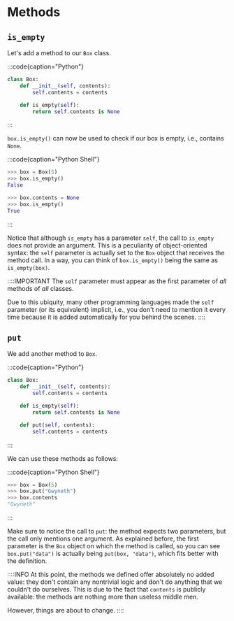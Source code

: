 # Methods

## `is_empty`

Let's add a method to our `Box` class.

:::code{caption="Python"}

```python
class Box:
    def __init__(self, contents):
        self.contents = contents

    def is_empty(self):
        return self.contents is None
```

:::

`box.is_empty()` can now be used to check if our box is empty, i.e., contains `None`.

:::code{caption="Python Shell"}

```python
>>> box = Box(5)
>>> box.is_empty()
False

>>> box.contents = None
>>> box.is_empty()
True
```

:::

Notice that although `is_empty` has a parameter `self`, the call to `is_empty` does not provide an argument.
This is a peculiarity of object-oriented syntax: the `self` parameter is actually set to the `Box` object that receives the method call.
In a way, you can think of `box.is_empty()` being the same as `is_empty(box)`.

::::IMPORTANT
The `self` parameter must appear as the first parameter of *all* methods of *all* classes.

Due to this ubiquity, many other programming languages made the `self` parameter (or its equivalent) implicit, i.e., you don't need to mention it every time because it is added automatically for you behind the scenes.
::::


## `put`

We add another method to `Box`.

:::code{caption="Python"}

```python
class Box:
    def __init__(self, contents):
        self.contents = contents

    def is_empty(self):
        return self.contents is None

    def put(self, contents):
        self.contents = contents
```

:::

We can use these methods as follows:

:::code{caption="Python Shell"}

```python
>>> box = Box(5)
>>> box.put("Gwyneth")
>>> box.contents
"Gwyneth"
```

:::

Make sure to notice the call to `put`: the method expects two parameters, but the call only mentions one argument.
As explained before, the first parameter is the `Box` object on which the method is called, so you can see `box.put("data")` is actually being `put(box, "data")`, which fits better with the definition.

::::INFO
At this point, the methods we defined offer absolutely no added value: they don't contain any nontrivial logic and don't do anything that we couldn't do ourselves.
This is due to the fact that `contents` is publicly available: the methods are nothing more than useless middle men.

However, things are about to change.
::::
